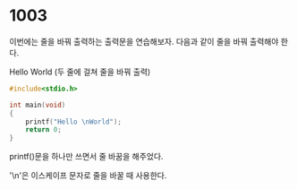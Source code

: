 # 1003

이번에는 줄을 바꿔 출력하는 출력문을 연습해보자.
다음과 같이 줄을 바꿔 출력해야 한다.

Hello
World
(두 줄에 걸쳐 줄을 바꿔 출력)

```c
#include<stdio.h>

int main(void)
{
	printf("Hello \nWorld");
	return 0;
}
```

printf()문을 하나만 쓰면서 줄 바꿈을 해주었다.

'\n'은 이스케이프 문자로 줄을 바꿀 때 사용한다.